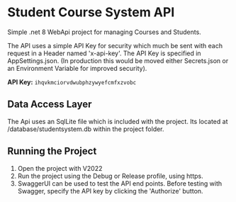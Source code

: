 <h1>Student Course System API</h1>
Simple .net 8 WebApi project for managing Courses and Students.

The API uses a simple API Key for security which much be sent with each request in a Header named 'x-api-key'.
The API Key is specified in AppSettings.json. (In production this would be moved either Secrets.json or an Environment Variable for improved security).

<strong>API Key:</strong></strong>
<code>ihqvkmciorvdwubphzywyefcmfxzvobc
</code>

<h2>Data Access Layer</h2>
The Api uses an SqlLite file which is included with the project. Its located at /database/studentsystem.db within the project folder.

<h2>Running the Project</h2>
<ol>
  <li>Open the project with V2022</li>
  <li>Run the project using the Debug or Release profile, using https.</li>
  <li>SwaggerUI can be used to test the API end points. Before testing with Swagger, specify the API key by clicking the 'Authorize' button.</li>
</ol>


